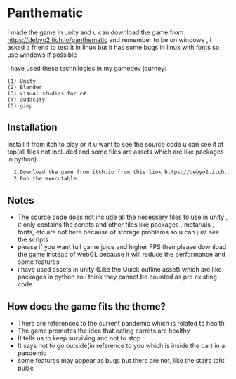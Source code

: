 # Panthematic
I made the game in unity and u can download the game from https://debyo2.itch.io/panthematic and remember to be on windows , i asked a friend to test it in linux but it has some bugs in linux with fonts so use windows if possible 


i have used these technilogies in my gamedev journey:
    
    (1) Unity
    (2) Blender
    (3) visual studios for c#
    (4) audacity
    (5) gimp



## Installation

Install it from itch to play or if u want to see the source code u can see it at top(all files not included and some files are assets which are like packages in python)

```bash
  1.Download the game from itch.io from this link https://debyo2.itch.io/panthematic
  2.Run the executable 
```


## Notes

 - The source code does not include all the necessery files to use in unity , it only contains the scripts and other files like packages , metarials , fonts, etc are not here because of storage problems so u can just see the scripts
 - please if you want full game juice and higher FPS then please download the game instead of webGL because it will reduce the performance and some features
 - i have used assets in unity (Like the Quick outline asset) which are like packages in python so i think they cannot be counted as pre existing code 


## How does the game fits the theme?

- There are references to the current pandemic which is related to health
- The game promotes the idea that eating carrots are healthy
- It tells us to keep surviving and not to stop
- It says not to go outside(in reference to you which is inside the car) in a pandemic
- some features may appear as bugs but there are not, like the stairs taht pulse
